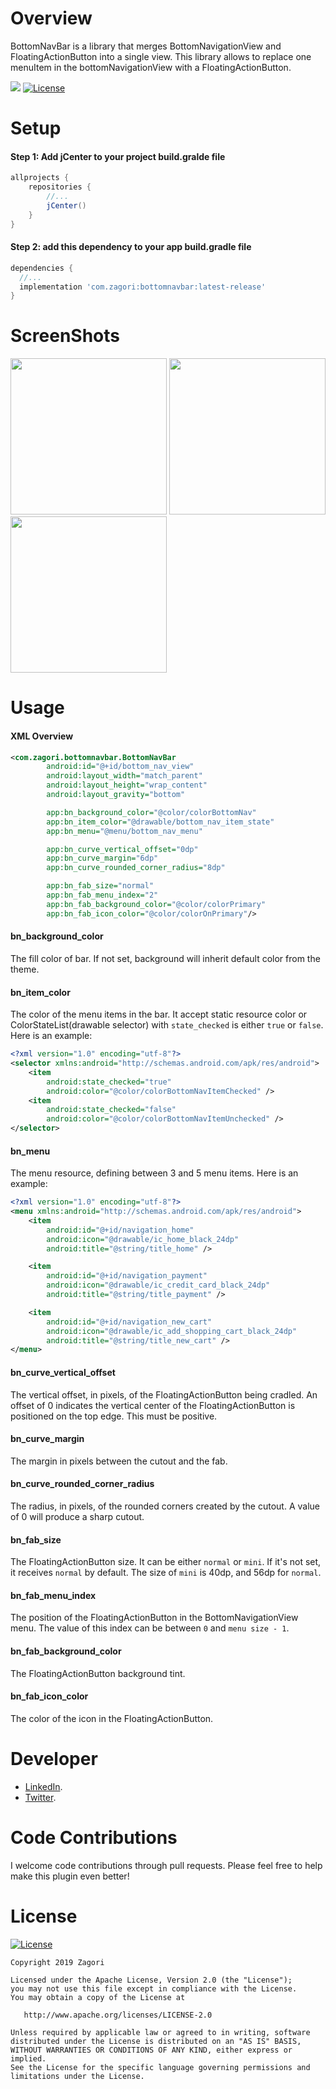 # Overview
BottomNavBar is a library that merges BottomNavigationView and FloatingActionButton into a single view. This library allows to replace one menuItem in the bottomNavigationView with a FloatingActionButton.

<a href="https://bintray.com/zagori/maven/com.zagori:bottomnavbar/1.0.2/link"><img src="https://api.bintray.com/packages/zagori/maven/com.zagori:bottomnavbar/images/download.svg?version=1.0.2"/></a>
[![License](https://img.shields.io/badge/License-Apache%202.0-blue.svg)](https://opensource.org/licenses/Apache-2.0)


# Setup
#### Step 1: Add jCenter to your project build.gralde file
```gradle
allprojects {
	repositories {
		//...
		jCenter()
	}
}
```


#### Step 2: add this dependency to your app build.gradle file
```gradle
dependencies {
  //...
  implementation 'com.zagori:bottomnavbar:latest-release'
}
```


# ScreenShots
<img src="https://github.com/zagori/BottomNavBar/blob/master/images/Screenshot_20190625-093459.png" width="250">	<img src="https://github.com/zagori/BottomNavBar/blob/master/images/Screenshot_20190625-094324.png" width="250">	<img src="https://github.com/zagori/BottomNavBar/blob/master/images/bottomnavbar_attributes.png" width="250">


# Usage
#### XML Overview
```XML
<com.zagori.bottomnavbar.BottomNavBar
        android:id="@+id/bottom_nav_view"
        android:layout_width="match_parent"
        android:layout_height="wrap_content"
        android:layout_gravity="bottom"

        app:bn_background_color="@color/colorBottomNav"
        app:bn_item_color="@drawable/bottom_nav_item_state"
        app:bn_menu="@menu/bottom_nav_menu"

        app:bn_curve_vertical_offset="0dp"
        app:bn_curve_margin="6dp"
        app:bn_curve_rounded_corner_radius="8dp"

        app:bn_fab_size="normal"
        app:bn_fab_menu_index="2"
        app:bn_fab_background_color="@color/colorPrimary"
        app:bn_fab_icon_color="@color/colorOnPrimary"/>
```


#### bn_background_color
The fill color of bar. If not set, background will inherit default color from the theme.


#### bn_item_color
The color of the menu items in the bar. It accept static resource color or ColorStateList(drawable selector) with `state_checked` is either `true` or `false`. Here is an example:
```XML
<?xml version="1.0" encoding="utf-8"?>
<selector xmlns:android="http://schemas.android.com/apk/res/android">
    <item
        android:state_checked="true"
        android:color="@color/colorBottomNavItemChecked" />
    <item
        android:state_checked="false"
        android:color="@color/colorBottomNavItemUnchecked" />
</selector>
```


#### bn_menu
The menu resource, defining between 3 and 5 menu items. Here is an example:
```XML
<?xml version="1.0" encoding="utf-8"?>
<menu xmlns:android="http://schemas.android.com/apk/res/android">
    <item
        android:id="@+id/navigation_home"
        android:icon="@drawable/ic_home_black_24dp"
        android:title="@string/title_home" />

    <item
        android:id="@+id/navigation_payment"
        android:icon="@drawable/ic_credit_card_black_24dp"
        android:title="@string/title_payment" />

    <item
        android:id="@+id/navigation_new_cart"
        android:icon="@drawable/ic_add_shopping_cart_black_24dp"
        android:title="@string/title_new_cart" />
</menu>
```


#### bn_curve_vertical_offset
The vertical offset, in pixels, of the FloatingActionButton being cradled. An offset of 0 indicates the vertical center of the FloatingActionButton is positioned on the top edge. This must be positive.


#### bn_curve_margin
The margin in pixels between the cutout and the fab.


#### bn_curve_rounded_corner_radius
The radius, in pixels, of the rounded corners created by the cutout. A value of 0 will produce a sharp cutout.


#### bn_fab_size
The FloatingActionButton size. It can be either `normal` or `mini`. If it's not set, it receives `normal` by default. The size of `mini` is 40dp, and 56dp for `normal`.


#### bn_fab_menu_index
The position of the FloatingActionButton in the BottomNavigationView menu. The value of this index can be between `0` and `menu size - 1`.


#### bn_fab_background_color
The FloatingActionButton background tint.


#### bn_fab_icon_color
The color of the icon in the FloatingActionButton.


# Developer
* [LinkedIn](https://www.linkedin.com/in/yousseflabihi/).
* [Twitter](https://twitter.com/yourizagori).


# Code Contributions
I welcome code contributions through pull requests. Please feel free to help make this plugin even better!


# License
[![License](https://img.shields.io/badge/License-Apache%202.0-blue.svg)](https://opensource.org/licenses/Apache-2.0)
```
Copyright 2019 Zagori

Licensed under the Apache License, Version 2.0 (the "License");
you may not use this file except in compliance with the License.
You may obtain a copy of the License at

   http://www.apache.org/licenses/LICENSE-2.0

Unless required by applicable law or agreed to in writing, software
distributed under the License is distributed on an "AS IS" BASIS,
WITHOUT WARRANTIES OR CONDITIONS OF ANY KIND, either express or implied.
See the License for the specific language governing permissions and
limitations under the License.
```
